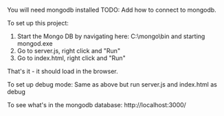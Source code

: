 You will need mongodb installed
TODO: Add how to connect to mongodb.

To set up this project:
1. Start the Mongo DB by navigating here: C:\mongo\bin and starting mongod.exe
2. Go to server.js, right click and "Run"
3. Go to index.html, right click and "Run"

That's it - it should load in the browser.

To set up debug mode:
Same as above but run server.js and index.html as debug

To see what's in the mongodb database: http://localhost:3000/